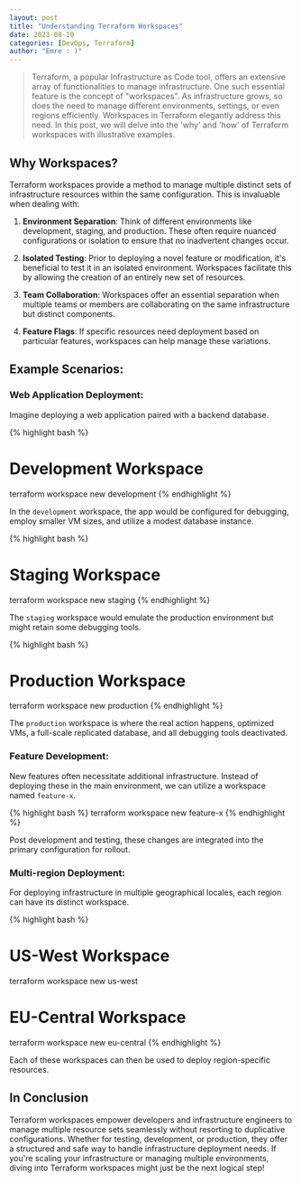 ```yaml
---
layout: post
title: "Understanding Terraform Workspaces"
date: 2023-08-10
categories: [DevOps, Terraform]
author: "Emre : )"
---
```


> Terraform, a popular Infrastructure as Code tool, offers an extensive array of functionalities to manage infrastructure. One such essential feature is the concept of "workspaces". As infrastructure grows, so does the need to manage different environments, settings, or even regions efficiently. Workspaces in Terraform elegantly address this need. In this post, we will delve into the 'why' and 'how' of Terraform workspaces with illustrative examples.

<!--more-->

## Why Workspaces?

Terraform workspaces provide a method to manage multiple distinct sets of infrastructure resources within the same configuration. This is invaluable when dealing with:

1. **Environment Separation**: Think of different environments like development, staging, and production. These often require nuanced configurations or isolation to ensure that no inadvertent changes occur.

2. **Isolated Testing**: Prior to deploying a novel feature or modification, it's beneficial to test it in an isolated environment. Workspaces facilitate this by allowing the creation of an entirely new set of resources.

3. **Team Collaboration**: Workspaces offer an essential separation when multiple teams or members are collaborating on the same infrastructure but distinct components.

4. **Feature Flags**: If specific resources need deployment based on particular features, workspaces can help manage these variations.

## Example Scenarios:

### Web Application Deployment:

Imagine deploying a web application paired with a backend database.

{% highlight bash %}
# Development Workspace
terraform workspace new development
{% endhighlight %}

In the `development` workspace, the app would be configured for debugging, employ smaller VM sizes, and utilize a modest database instance.

{% highlight bash %}
# Staging Workspace
terraform workspace new staging
{% endhighlight %}

The `staging` workspace would emulate the production environment but might retain some debugging tools.

{% highlight bash %}
# Production Workspace
terraform workspace new production
{% endhighlight %}

The `production` workspace is where the real action happens, optimized VMs, a full-scale replicated database, and all debugging tools deactivated.

### Feature Development:

New features often necessitate additional infrastructure. Instead of deploying these in the main environment, we can utilize a workspace named `feature-x`.

{% highlight bash %}
terraform workspace new feature-x
{% endhighlight %}

Post development and testing, these changes are integrated into the primary configuration for rollout.

### Multi-region Deployment:

For deploying infrastructure in multiple geographical locales, each region can have its distinct workspace.

{% highlight bash %}
# US-West Workspace
terraform workspace new us-west
# EU-Central Workspace
terraform workspace new eu-central
{% endhighlight %}

Each of these workspaces can then be used to deploy region-specific resources.

## In Conclusion

Terraform workspaces empower developers and infrastructure engineers to manage multiple resource sets seamlessly without resorting to duplicative configurations. Whether for testing, development, or production, they offer a structured and safe way to handle infrastructure deployment needs. If you're scaling your infrastructure or managing multiple environments, diving into Terraform workspaces might just be the next logical step!
